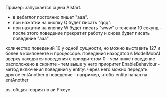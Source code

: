 
Пример:
запускается сцена AIstart.
- в дебаглог постоянно пишет "aaa". 
- при нажатии на кнопку Q будет писать  "qqq". 
- при нажатии на кнопку W будет писать  "www" в течении 10 секунд - после этого поведение прекратит работу и снова будет писать поведение "ааа"


количество поведений 10 у одной сущности, но можно выставить 127 и более в компоненте и процессоре.
поведения находятся в ModelMobAI 
вверху находятся поведения с приоритетом 0  - чем ниже поведение расположено в скрипте - тем выше у него приоритет
EnableBehaviour - метод включения поведения у entity. через него можно передать другое entAnother в поведение - например, чтобы entity напал на entAnother

ps.
общая теория по аи Pixeye
